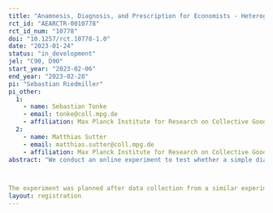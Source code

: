 ```yaml
---
title: "Anamnesis, Diagnosis, and Prescription for Economists - Heterogenous Treatment Effects"
rct_id: "AEARCTR-0010778"
rct_id_num: "10778"
doi: "10.1257/rct.10778-1.0"
date: "2023-01-24"
status: "in_development"
jel: "C90, D90"
start_year: "2023-02-06"
end_year: "2023-02-28"
pi: "Sebastian Riedmiller"
pi_other:
  1:
    - name: Sebastian Tonke
    - email: tonke@coll.mpg.de
    - affiliation: Max Planck Institute for Research on Collective Goods
  2:
    - name: Matthias Sutter
    - email: matthias.sutter@coll.mpg.de
    - affiliation: Max Planck Institute for Research on Collective Goods
abstract: "We conduct an online experiment to test whether a simple diagnostic survey framework can predict when interventions are likely to succeed and when they are likely to fail to change behavior. Using a real-effort task, we induce three types of environments (contexts) in which there is a behavioral barrier to "optimal" behavior: (i) Lack of awareness, (ii) lack of intention, and (iii) failure to implement the intended choice. For each of these environments, we then test the effectiveness of three types of interventions that are commonly used to address the behavioral barriers (reminders, incentives, simplification). Using a within-subject design, we study whether our diagnostic questions predict treatment effects on the individual level.

The experiment was planned after data collection from a similar experiment using a between-subject design to show that the effectiveness of an intervention depends on the underlying environment and to study the average predictability of the diagnostic survey. The link to the preregistration of the original experiment's preregistration is provided below."
layout: registration
---
```


